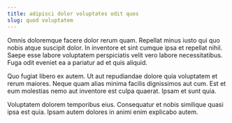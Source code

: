 ```yaml
---
title: adipisci dolor voluptates odit quos
slug: quod voluptatem
---
```


Omnis doloremque facere dolor rerum quam. Repellat minus iusto qui quo nobis atque suscipit dolor. In inventore et sint cumque ipsa et repellat nihil. Saepe esse labore voluptatem perspiciatis velit vero labore necessitatibus. Fuga odit eveniet ea a pariatur ad et quis aliquid.

Quo fugiat libero ex autem. Ut aut repudiandae dolore quia voluptatem et rerum maiores. Neque quam alias minima facilis dignissimos aut cum. Est et eum molestias nemo aut inventore est culpa quaerat. Ipsam et sunt quia.

Voluptatem dolorem temporibus eius. Consequatur et nobis similique quasi ipsa est quia. Ipsam autem dolores in animi enim explicabo autem.
